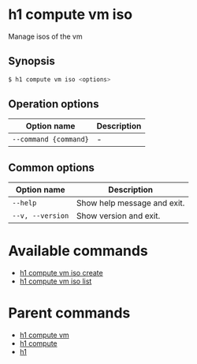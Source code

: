 
# h1 compute vm iso

Manage isos of the vm

## Synopsis

```bash
$ h1 compute vm iso <options>
```

## Operation options

| Option name               | Description |
| ------------------------- | ----------- |
| ```--command {command}``` | -           |

## Common options

| Option name          | Description                 |
| -------------------- | --------------------------- |
| ```--help```         | Show help message and exit. |
| ```--v, --version``` | Show version and exit.      |

# Available commands

* [h1 compute vm iso create](./create/README.md)
* [h1 compute vm iso list](./list/README.md)

# Parent commands

* [h1 compute vm](./../README.md)
* [h1 compute](./../../README.md)
* [h1](./../../../README.md)
